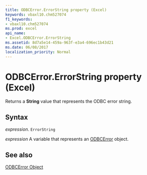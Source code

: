 ```yaml
---
title: ODBCError.ErrorString property (Excel)
keywords: vbaxl10.chm527074
f1_keywords:
- vbaxl10.chm527074
ms.prod: excel
api_name:
- Excel.ODBCError.ErrorString
ms.assetid: 8d7a5e14-459a-963f-e3a4-696ec1b43d21
ms.date: 06/08/2017
localization_priority: Normal
---
```



# ODBCError.ErrorString property (Excel)

Returns a  **String** value that represents the ODBC error string.


## Syntax

_expression_. `ErrorString`

_expression_ A variable that represents an [ODBCError](Excel.ODBCError.md) object.


## See also


[ODBCError Object](Excel.ODBCError.md)

